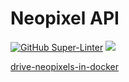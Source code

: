 # Neopixel API

[![GitHub Super-Linter](https://github.com/tinoschroeter/k8s.neopixelAPI/workflows/Lint%20Code%20Base/badge.svg)](https://github.com/tinoschroeter/k8s.neopixelAPI/actions/workflows/linter.yml)
![](https://img.shields.io/github/last-commit/tinoschroeter/k8s.neopixelAPI.svg?style=flat)

[drive-neopixels-in-docker](https://blog.hypriot.com/post/drive-neopixels-in-docker/)

